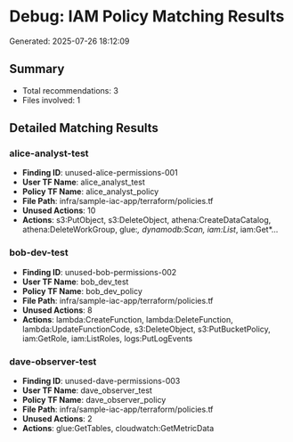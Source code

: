 # Debug: IAM Policy Matching Results

Generated: 2025-07-26 18:12:09

## Summary
- Total recommendations: 3
- Files involved: 1

## Detailed Matching Results

### alice-analyst-test
- **Finding ID**: unused-alice-permissions-001
- **User TF Name**: alice_analyst_test
- **Policy TF Name**: alice_analyst_policy
- **File Path**: infra/sample-iac-app/terraform/policies.tf
- **Unused Actions**: 10
- **Actions**: s3:PutObject, s3:DeleteObject, athena:CreateDataCatalog, athena:DeleteWorkGroup, glue:*, dynamodb:Scan, iam:List*, iam:Get*...

### bob-dev-test
- **Finding ID**: unused-bob-permissions-002
- **User TF Name**: bob_dev_test
- **Policy TF Name**: bob_dev_policy
- **File Path**: infra/sample-iac-app/terraform/policies.tf
- **Unused Actions**: 8
- **Actions**: lambda:CreateFunction, lambda:DeleteFunction, lambda:UpdateFunctionCode, s3:DeleteObject, s3:PutBucketPolicy, iam:GetRole, iam:ListRoles, logs:PutLogEvents

### dave-observer-test
- **Finding ID**: unused-dave-permissions-003
- **User TF Name**: dave_observer_test
- **Policy TF Name**: dave_observer_policy
- **File Path**: infra/sample-iac-app/terraform/policies.tf
- **Unused Actions**: 2
- **Actions**: glue:GetTables, cloudwatch:GetMetricData
